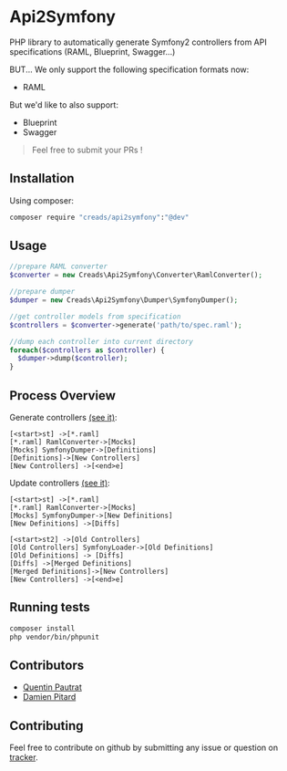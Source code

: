 # Api2Symfony

PHP library to automatically generate Symfony2 controllers from API specifications (RAML, Blueprint, Swagger...)

BUT... We only support the following specification formats now:

*  RAML

But we'd like to also support:

* Blueprint
* Swagger

> Feel free to submit your PRs !

Installation
------------

Using composer:

```sh
composer require "creads/api2symfony":"@dev"
```

Usage
-----

```php
//prepare RAML converter
$converter = new Creads\Api2Symfony\Converter\RamlConverter();

//prepare dumper
$dumper = new Creads\Api2Symfony\Dumper\SymfonyDumper();

//get controller models from specification
$controllers = $converter->generate('path/to/spec.raml');

//dump each controller into current directory
foreach($controllers as $controller) {
  $dumper->dump($controller);
}
```

Process Overview
----------------

Generate controllers [(see it)](http://www.nomnoml.com/#view/[<start>st]%20->[*.raml]%0A[*.raml]%20RamlConverter->[Mocks]%0A[Mocks]%20SymfonyDumper->[Definitions]%0A[Definitions]->[New%20Controllers]%0A[New%20Controllers]%20->[<end>e]):

```nomnoml
[<start>st] ->[*.raml]
[*.raml] RamlConverter->[Mocks]
[Mocks] SymfonyDumper->[Definitions]
[Definitions]->[New Controllers]
[New Controllers] ->[<end>e]
```

Update controllers [(see it)](http://www.nomnoml.com/#view/[<start>st]%20->[*.raml]%0A[*.raml]%20RamlConverter->[Mocks]%0A[Mocks]%20SymfonyDumper->[New%20Definitions]%0A[New%20Definitions]%20->[Diffs]%0A%0A[<start>st2]%20->[Old%20Controllers]%0A[Old%20Controllers]%20SymfonyLoader->[Old%20Definitions]%0A[Old%20Definitions]%20->%20[Diffs]%0A[Diffs]%20->[Merged%20Definitions]%0A[Merged%20Definitions]->[New%20Controllers]%0A[New%20Controllers]%20->[<end>e]):

```nomnoml
[<start>st] ->[*.raml]
[*.raml] RamlConverter->[Mocks]
[Mocks] SymfonyDumper->[New Definitions]
[New Definitions] ->[Diffs]

[<start>st2] ->[Old Controllers]
[Old Controllers] SymfonyLoader->[Old Definitions]
[Old Definitions] -> [Diffs]
[Diffs] ->[Merged Definitions]
[Merged Definitions]->[New Controllers]
[New Controllers] ->[<end>e]
```

Running tests
-------------

```sh
composer install
php vendor/bin/phpunit
```

## Contributors

* [Quentin Pautrat](https://github.com/qpautrat)
* [Damien Pitard](https://github.com/pitpit)

## Contributing

Feel free to contribute on github by submitting any issue or question on [tracker](https://github.com/creads/api2symfony/issues).
